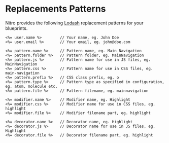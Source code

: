 # Replacements Patterns

Nitro provides the following [Lodash](https://lodash.com/docs#template) replacement patterns for your blueprints. 

    <%= user.name %>        // Your name, eg. John Doe
    <%= user.email %>       // Your email, eg. john@doe.com
    
    <%= pattern.name %>	    // Pattern name, eg. Main Navigation
    <%= pattern.folder %>   // Pattern folder, eg. MainNavigation
    <%= pattern.js %>       // Pattern name for use in JS files, eg. MainNavigation
    <%= pattern.css %>      // Pattern name for use in CSS files, eg. main-navigation
    <%= pattern.prefix %>   // CSS class prefix, eg. o
    <%= pattern.type %>     // Pattern type as specified in configuration, eg. atom, molecule etc. 
    <%= pattern.file %>     // Pattern filename, eg. mainnavigation
    
    <%= modifier.name %>    // Modifier name, eg. Highlight 
    <%= modifier.css %>     // Modifier name for use in CSS files, eg. highlight
    <%= modifier.file %>    // Modifier filename part, eg. highlight
    
    <%= decorator.name %>   // Decorator name, eg. Highlight 
    <%= decorator.js %>     // Decorator name for use in JS files, eg. Highlight
    <%= decorator.file %>   // Decorator filename part, eg. highlight
